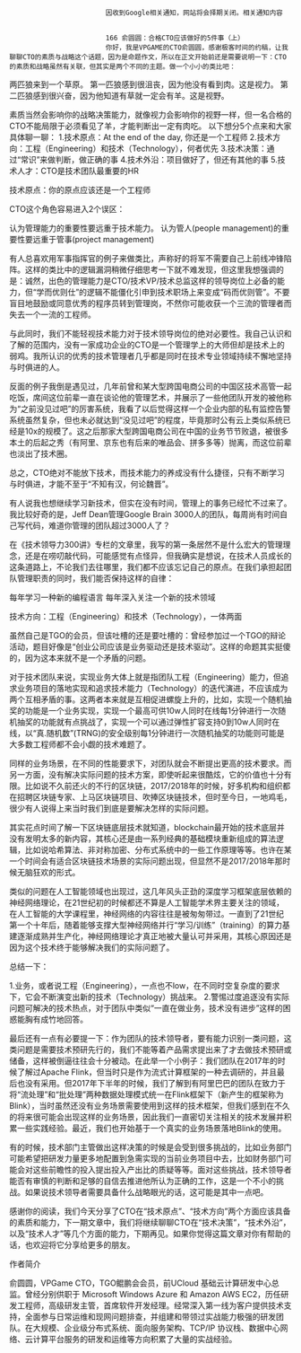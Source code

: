 
                            
                            因收到Google相关通知，网站将会择期关闭。相关通知内容
                            
                            
                            166 俞圆圆：合格CTO应该做好的5件事（上）
                            你好，我是VPGAME的CTO俞圆圆，感谢极客时间的约稿，让我聊聊CTO的素质与战略这个话题，因为是命题作文，所以在正文开始前还是需要说明一下：CTO的素质和战略虽然有关联，但其实是两个不同的主题。做一个小小的类比吧：


两匹狼来到一个草原。
第一匹狼感到很沮丧，因为他没有看到肉。这是视力。
第二匹狼感到很兴奋，因为他知道有草就一定会有羊。这是视野。


素质当然会影响你的战略决策能力，就像视力会影响你的视野一样，但一名合格的CTO不能局限于必须看见了羊，才能判断出一定有肉吃。
以下想分5个点来和大家具体聊一聊：
1.技术原点：At the end of the day, 你还是一个工程师
2.技术方向：工程（Engineering）和技术（Technology），何者优先
3.技术决策：通过“常识”来做判断，做正确的事
4.技术外沿：项目做好了，但还有其他的事
5.技术人才：CTO是技术团队最重要的HR

技术原点：你的原点应该还是一个工程师

CTO这个角色容易进入2个误区：


认为管理能力的重要性要远重于技术能力。
认为管人(people management)的重要性要远重于管事(project management)


有人总喜欢用军事指挥官的例子来做类比，声称好的将军不需要自己上前线冲锋陷阵。这样的类比中的逻辑漏洞稍微仔细思考一下就不难发现，但这里我想强调的是：诚然，出色的管理能力是CTO/技术VP/技术总监这样的领导岗位上必备的能力，但“学而优则仕”的逻辑不能僵化引申到技术职场上来变成“码而优则管”。不要盲目地鼓励或同意优秀的程序员转到管理岗，不然你可能收获一个三流的管理者而失去一个一流的工程师。

与此同时，我们不能轻视技术能力对于技术领导岗位的绝对必要性。我自己认识和了解的范围内，没有一家成功企业的CTO是一个管理学上的大师但却是技术上的弱鸡。我所认识的优秀的技术管理者几乎都是同时在技术专业领域持续不懈地坚持与时俱进的人。

反面的例子我倒是遇见过，几年前曾和某大型跨国电商公司的中国区技术高管一起吃饭，席间这位前辈一直在谈论他的管理艺术，并展示了一些他团队开发的被他称为“之前没见过吧”的厉害系统，我看了以后觉得这样一个企业内部的私有监控告警系统虽然复杂，但也未必就达到“没见过吧”的程度，毕竟那时公有云上类似系统已经是10x的规模了。这之后那家大型跨国电商公司在中国的业务节节败退，被很多本土的后起之秀（有阿里、京东也有后来的唯品会、拼多多等）抛离，而这位前辈也淡出了技术圈。

总之，CTO绝对不能放下技术，而技术能力的养成没有什么捷径，只有不断学习与时俱进，才能不至于“不知有汉，何论魏晋”。

有人说我也想继续学习新技术，但实在没有时间，管理上的事务已经忙不过来了。我比较好奇的是，Jeff Dean管理Google Brain 3000人的团队，每周尚有时间自己写代码，难道你管理的团队超过3000人了？

在《技术领导力300讲》专栏的文章里，我写的第一条居然不是什么宏大的管理理念，还是在唠叨敲代码，可能感觉有点怪异，但我确实是想说，在技术人员成长的这条道路上，不论我们去往哪里，我们都不应该忘记自己的原点。在我们承担起团队管理职责的同时，我们能否保持这样的自律：


每年学习一种新的编程语言
每年深入关注一个新的技术领域


技术方向：工程（Engineering）和技术（Technology），一体两面

虽然自己是TGO的会员，但该吐槽的还是要吐槽的：曾经参加过一个TGO的辩论活动，题目好像是“创业公司应该是业务驱动还是技术驱动”。这样的命题其实挺傻的，因为这本来就不是一个矛盾的问题。

对于技术团队来说，实现业务大体上就是指团队工程（Engineering）能力，但追求业务项目的落地实现和追求技术能力（Technology）的迭代演进，不应该成为两个互相矛盾的事。这两者本来就是互相促进螺旋上升的，比如，实现一个随机抽奖的功能是一个业务实现，实现一个最高可供10w人同时在线每1分钟进行一次随机抽奖的功能就有点挑战了，实现一个可以通过弹性扩容支持0到10w人同时在线，以“真.随机数”(TRNG)的安全级别每1分钟进行一次随机抽奖的功能则可能是大多数工程师都不会小觑的技术难题了。

同样的业务场景，在不同的性能要求下，对团队就会不断提出更高的技术要求。而另一方面，没有解决实际问题的技术方案，即使听起来很酷炫，它的价值也十分有限。比如说不久前还火的不行的区块链，2017/2018年的时候，好多机构和组织都在招聘区块链专家、上马区块链项目、吹捧区块链技术，但时至今日，一地鸡毛，很少有人说得上来当时我们到底是要解决怎样的实际问题。

其实花点时间了解一下区块链底层技术就知道，blockchain最开始的技术底层并没有发明太多的新内容，其核心还是由一系列经典的基础模块重新组成的算法逻辑，比如说哈希算法、非对称加密、分布式系统中的一些工作原理等等。也许在某一个时间会有适合区块链技术场景的实际问题出现，但显然不是2017/2018年那时候无脑狂欢的形式。

类似的问题在人工智能领域也出现过，这几年风头正劲的深度学习框架底层依赖的神经网络理论，在21世纪初的时候都还不算是人工智能学术界主要关注的领域，在人工智能的大学课程里，神经网络的内容往往是被匆匆带过。一直到了21世纪第一个十年后，随着能够支撑大型神经网络并行“学习/训练”（training）的算力基建逐渐成熟并生产化，神经网络理论才真正地被大量认可并采用，其核心原因还是因为这个技术终于能够解决我们的实际问题了。

总结一下：

1.业务，或者说工程（Engineering），一点也不low，在不同时空复杂度的要求下，它会不断演变出新的技术（Technology）挑战来。
2.警惕过度追逐没有实际问题可解决的技术热点，对于团队中类似“一直在做业务，技术没有进步”这样的困惑能胸有成竹地回答。

最后还有一点有必要提一下：作为团队的技术领导者，要有能力识别一类问题，这类问题是需要技术预研先行的，我们不能等着产品需求提出来了才去做技术预研或储备，这样被倒逼往往会十分被动。在此举一个小例子：我们团队在2017年的时候了解过Apache Flink，但当时只是作为流式计算框架的一种去调研的，并且最后也没有采用。但2017年下半年的时候，我们了解到有阿里巴巴的团队在致力于将“流处理”和“批处理”两种数据处理模式统一在Flink框架下（新产生的框架称为Blink），当时虽然还没有业务场景需要使用到这样的技术框架，但我们感到在不久的将来很可能会出现这样的业务场景，因此我们一直密切关注相关的技术发展并积累一些实践经验。最近，我们也开始基于一个真实的业务场景落地Blink的使用。

有的时候，技术部门主管做出这样决策的时候是会受到很多挑战的，比如业务部门可能希望把研发力量更多地配置到急需实现的当前业务项目中去，比如财务部门可能会对这些前瞻性的投入提出投入产出比的质疑等等。面对这些挑战，技术领导者能否有审慎的判断和足够的自信去推进他所认为正确的工作，这是一个不小的挑战。如果说技术领导者需要具备什么战略眼光的话，这可能是其中一点吧。

感谢你的阅读，我们今天分享了CTO在“技术原点”、“技术方向”两个方面应该具备的素质和能力，下一期文章中，我们将继续聊聊CTO在“技术决策”，“技术外沿”，以及“技术人才”等几个方面的能力，下期再见。如果你觉得这篇文章对你有帮助的话，也欢迎将它分享给更多的朋友。

作者简介

俞圆圆，VPGame CTO，TGO鲲鹏会会员，前UCloud 基础云计算研发中心总监。曾经分别供职于 Microsoft Windows Azure 和 Amazon AWS EC2，历任研发工程师，高级研发主管，首席软件开发经理。经常深入第一线为客户提供技术支持，全面参与日常运维和现网问题排查，并组建和带领过实战能力极强的研发团队。在大规模、企业级分布式系统、面向服务架构、TCP/IP 协议栈、数据中心网络、云计算平台服务的研发和运维等方向积累了大量的实战经验。

                        
                        
                            